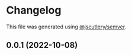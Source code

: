 # Changelog

This file was generated using [@jscutlery/semver](https://github.com/jscutlery/semver).

## 0.0.1 (2022-10-08)
